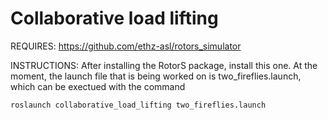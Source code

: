 Collaborative load lifting
==========================

REQUIRES:
https://github.com/ethz-asl/rotors_simulator

INSTRUCTIONS:
After installing the RotorS package, install this one. At the moment, the launch file that is being worked on is two_fireflies.launch, which can be exectued with the command
~~~~
roslaunch collaborative_load_lifting two_fireflies.launch
~~~~